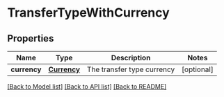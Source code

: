 # TransferTypeWithCurrency

## Properties
Name | Type | Description | Notes
------------ | ------------- | ------------- | -------------
**currency** | [**Currency**](Currency.md) | The transfer type currency | [optional] 

[[Back to Model list]](../README.md#documentation-for-models) [[Back to API list]](../README.md#documentation-for-api-endpoints) [[Back to README]](../README.md)


